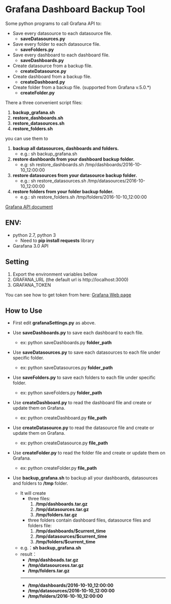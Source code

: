# Grafana Dashboard Backup Tool

Some python programs to call Grafana API to:

* Save every datasource to each datasource file.
	* **saveDatasources.py**
* Save every folder to each datasource file.
	* **saveFolders.py**
* Save every dashboard to each dashboard file.
	* **saveDashboards.py**
* Create datasource from a backup file.
	* **createDatasource.py**
* Create dashboard from a backup file.
	* **createDashboard.py**
* Create folder from a backup file. (supported from Grafana v.5.0.*)
	* **createFolder.py**

There a three convenient script files:

1. **backup_grafana.sh**
2. **restore_dashboards.sh**
3. **restore_datasources.sh**
3. **restore_folders.sh**

you can use them to

1. **backup all datasources, dashboards and folders.**
    * e.g.: sh backup_grafana.sh
2. **restore dashboards from your dashboard backup folder.**
    * e.g: sh restore_dashboards.sh /tmp/dashboards/2016-10-10_12:00:00
3. **restore datasources from your datasource backup folder.**
    * e.g.: sh restore_datasources.sh /tmp/datasources/2016-10-10_12:00:00
3. **restore folders from your folder backup folder.**
    * e.g.: sh restore_folders.sh /tmp/folders/2016-10-10_12:00:00

[Grafana API document](http://docs.grafana.org/http_api/overview/)

## ENV:
* python 2.7, python 3
	* Need to **pip install requests** library
* Garafana 3.0 API

## Setting

1. Export the environment variables bellow
2. GRAFANA_URL (the default url is http://localhost:3000)
3. GRAFANA_TOKEN

You can see how to get token from here: [Grafana Web page](http://docs.grafana.org/http_api/auth/)

## How to Use
* First edit **grafanaSettings.py** as above.
* Use **saveDashboards.py** to save each dashboard to each file.
	* ex: python saveDashboards.py **folder_path**

* Use **saveDatasources.py** to save each datasources to each file under specific folder.
	*  ex: python saveDatasources.py **folder_path**

* Use **saveFolders.py** to save each folders to each file under specific folder.
	*  ex: python saveFolders.py **folder_path**

* Use **createDashboard.py** to read the dashboard  file and create or update them on Grafana.
 	*  ex: python createDashboard.py **file_path**

* Use **createDatasource.py** to read the datasource  file and create or update them on Grafana.
 	*  ex: python createDatasource.py **file_path**

* Use **createFolder.py** to read the folder file and create or update them on Grafana.
 	*  ex: python createFolder.py **file_path**

* Use **backup_grafana.sh** to backup all your dashboards, datasources and folders to **/tmp** folder.
	* It will create
		* three files: 
		    1. **/tmp/dashboards.tar.gz**
		    2. **/tmp/datasources.tar.gz**
		    3. **/tmp/folders.tar.gz**
		* three folders contain dashboard files, datasource files and folders file:         
		    1. **/tmp/dashboards/$current_time**
		    2. **/tmp/datasources/$current_time** 
		    3. **/tmp/folders/$current_time**
	* e.g.：**sh backup_grafana.sh**
	* result：
	    * **/tmp/dashboads.tar.gz**
	    * **/tmp/datasourcess.tar.gz**
	    * **/tmp/folders.tar.gz**
	    ------
	    * **/tmp/dashboards/2016-10-10_12:00:00**
	    * **/tmp/datasources/2016-10-10_12:00:00**
	    * **/tmp/folders/2016-10-10_12:00:00**
